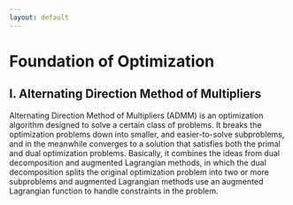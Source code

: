 ```yaml
---
layout: default
---
```


# Foundation of Optimization

## I. Alternating Direction Method of Multipliers

Alternating Direction Method of Multipliers (ADMM) is an optimization algorithm designed to solve a certain class of problems. It breaks the optimization problems down into smaller, and easier-to-solve subproblems, and in the meanwhile converges to a solution that satisfies both the primal and dual optimization problems. Basically, it combines the ideas from dual decomposition and augmented Lagrangian methods, in which the dual decomposition splits the original optimization problem into two or more subproblems and augmented Lagrangian methods use an augmented Lagrangian function to handle constraints in the problem. 

<br>
